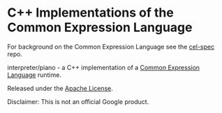 # C++ Implementations of the Common Expression Language

For background on the Common Expression Language see the [cel-spec][1] repo.

interpreter/piano - a C++ implementation of a [Common Expression Language][1] runtime.

Released under the [Apache License](LICENSE).

Disclaimer: This is not an official Google product.


[1]:  https://github.com/google/cel-spec
